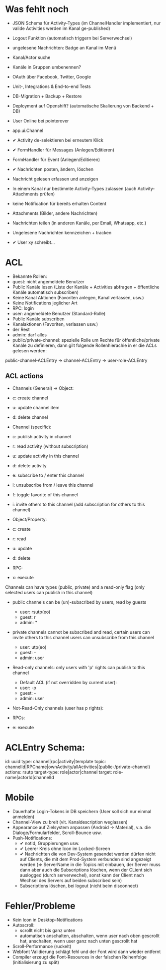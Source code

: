# Was fehlt noch

* JSON Schema für Activity-Types (im ChannelHandler implementiert, nur valide Activities werden im Kanal ge-published)
* Logout Funktion (automatisch triggern bei Serverwechsel)
* ungelesene Nachrichten: Badge an Kanal im Menü
* Kanal/Actor suche
* Kanäle in Gruppen umbenennen?
* OAuth über Facebook, Twitter, Google
* Unit-, Integrations & End-to-end Tests
* DB-Migration + Backup + Restore
* Deployment auf Openshift? (automatische Skalierung von Backend + DB)
* User Online bei pointerover

* app.ui.Channel
 * ✔ Activity de-selektieren bei erneutem Klick
 * ✔ FormHandler für Messages (Anlegen/Editieren)
 * FormHandler für Event (Anlegen/Editieren)
 * ✔ Nachrichten posten, ändern, löschen
 * Nachricht gelesen erfassen und anzeigen
 * In einem Kanal nur bestimmte Activity-Types zulassen (auch Activity-Attachments prüfen)
 * keine Notification für bereits erhalten Content
 * Attachments (Bilder, andere Nachrichten) 
 * Nachrichten teilen (in anderen Kanäle, per Email, Whatsapp, etc.)
 * Ungelesene Nachrichten kennzeichen + tracken
 * ✔ User xy schreibt...
 
# ACL

* Bekannte Rollen:
 * guest: nicht angemeldete Benutzer
  * Public Kanäle lesen (Liste der Kanäle + Activities abfragen + öffentliche Kanäle automatisch subscriben)
  * Keine Kanal Aktionen (Favoriten anlegen, Kanal verlassen, usw.)
  * Keine Notifications jeglicher Art
  * RPC: login
 * user: angemeldete Benutzer (Standard-Rolle)
  * Public Kanäle subscriben
  * Kanalaktionen (Favoriten, verlassen usw.)
  * der Rest 
 * admin: darf alles
 * public/private-channel: spezielle Rolle um Rechte für öffentliche/private Kanäle zu definieren, 
 dann gilt folgende Rollenhierachie in er die ACLs gelesen werden:
  
  public-channel-ACLEntry
   -> channel-ACLEntry
    -> user-role-ACLEntry
 
## ACL actions

* Channels (General) -> Object:
 * c: create channel
 * u: update channel item
 * d: delete channel

* Channel (specific):
 * c: publish activity in channel
 * r: read activity (without subscription)
 * u: update activity in this channel
 * d: delete activity
 * e: subscribe to / enter this channel
 * l: unsubscribe from / leave this channel
 * f: toggle favorite of this channel
 * i: invite others to this channel (add subscription for others to this channel)
 
* Object/Property:
 * c: create
 * r: read
 * u: update
 * d: delete
 
* RPC:
 * x: execute
 
 Channels can have types (public, private) and a read-only flag (only selected users can publish in this channel)
 * public channels can be (un)-subscribed by users, read by guests
   - user: rsutp(eo)
   - guest: r
   - admin: *
 * private channels cannot be subscribed and read, certain users can invite others to this channel
   users can unsubscribe from this channel
    - user: utp(eo)
    - guest: -
    - admin: user
 * Read-only channels: only users with 'p' rights can publish to this channel
    * Default ACL (if not overridden by current user): 
    - user: -p
    - guest: -
    - admin: user
 * Not-Read-Only channels (user has p rights): 
    
 
* RPCs:
 * e: execute
 
# ACLEntry Schema:
 id: uuid
 type: channel|rpc|activity|template
 topic: channelId|RPCname|ownActivity/allActivities|(public-/private-channel)
 actions: rsutp
 target-type: role|actor|channel
 target: role-name|actorId|channelId

# Mobile

* Dauerhafte Login-Tokens in DB speichern (User soll sich nur einmal anmelden)
* Channel-View zu breit (vlt. Kanaldescription weglassen)
* Appearance auf Zielsystem anpassen (Android -> Material), v.a. die Dialoge/Formularfelder, Scroll-Bounce usw.
* Push-Notifications:
  * ✔ notId, Gruppierungen usw.
  * ✔ Leerer Kreis ohne Icon im Locked-Screen
  * ✔ Nachrichten die von Dev-System gesendet werden dürfen nicht auf Clients, die mit dem Prod-System verbunden sind angezeigt werden
    (=> ServerName in die Topics mit einbauen, der Server muss dann aber auch die Subscriptions löschen, wenn der CLient
    sich auslogged (durch serverwechel), sonst kann der Client nach Wechsel des Servers auf beiden subscribed sein)
  * Subscriptions löschen, bei logout (nicht beim disconnect)

# Fehler/Probleme

* Kein Icon in Desktop-Notifications
* Autoscroll:
    * scrollt nicht bis ganz unten
    * automatisch anschalten, abschalten, wenn user nach oben gescrollt hat, anschalten, wenn user ganz nach unten gescrollt hat
* Scroll-Performance (ruckelt)
* Webfont Validierung schlägt fehl  und der Font wird dann wieder entfernt
* Compiler erzeugt die Font-Resources in der falschen Reihenfolge (initialisierung zu spät)